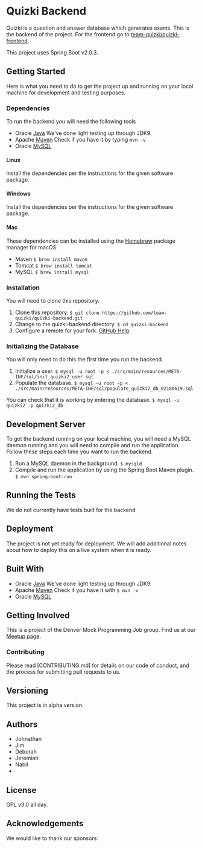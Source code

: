 # Quizki Backend

Quizki is a question and answer database which generates exams. This is the backend of the project. For the frontend go to [team-quizki/quizki-frontend](https://github.com/team-quizki/quizki-frontend).

This project uses Spring Boot v2.0.3.

## Getting Started
Here is what you need to do to get the project up and running on your local machine for development and testing purposes.

### Dependencies
To run the backend you will need the following tools
* Oracle [Java](https://www.oracle.com/technetwork/java/javase/downloads/index.html) We've done light testing up through JDK9.
* Apache [Maven](https://maven.apache.org/) Check if you have it by typing `mvn -v`
* Oracle [MySQL](https://www.mysql.com/)

#### Linux
Install the dependencies per the instructions for the given software package.

#### Windows
Install the dependencies per the instructions for the given software package.

#### Mac
These dependencies can be installed using the [Homebrew](https://brew.sh/) package manager for macOS.
* Maven `$ brew install maven`
* Tomcat `$ brew install tomcat`
* MySQL `$ brew install mysql`

### Installation
You will need to clone this repository.
  1. Clone this repository. `$ git clone https://github.com/team-quizki/quizki-backend.git`
  2. Change to the quizki-backend directory. `$ cd quizki-backend`
  3. Configure a remote for your fork. [GitHub Help](https://gist.github.com/PurpleBooth/109311bb0361f32d87a2)

### Initializing the Database
You will only need to do this the first time you run the backend.
  1. Initialize a user. `$ mysql -u root -p < ./src/main/resources/META-INF/sql/init_quizki2_user.sql`
  2. Populate the database. `$ mysql -u root -p < ./src/main/resources/META-INF/sql/populate_quizki2_db_02180619.sql`

You can check that it is working by entering the database. `$ mysql -u quizki2 -p quizki2_db`

## Development Server
To get the backend running on your local machine, you will need a MySQL daemon running and you will need to compile and run the application. Follow these steps each time you want to run the backend.
  1. Run a MySQL daemon in the background. `$ mysqld`
  2. Compile and run the application by using the Spring Boot Maven plugin. `$ mvn spring-boot:run`

## Running the Tests

We do not currently have tests built for the backend

## Deployment

The project is not yet ready for deployment. We will add additional notes about how to deploy this on a live system when it is ready.

## Built With
* Oracle [Java](https://www.oracle.com/technetwork/java/javase/downloads/index.html) We've done light testing up through JDK9.
* Apache [Maven](https://maven.apache.org/) Check if you have it with `$ mvn -v`
* Oracle [MySQL](https://www.mysql.com/)

## Getting Involved

This is a project of the Denver Mock Programming Job group. Find us at our [Meetup page](https://www.meetup.com/Denver-Mock-Programming-Job-Meetup/).

### Contributing
Please read [CONTRIBUTING.md] for details on our code of conduct, and the process for submitting pull requests to us.

## Versioning

This project is in alpha version.

## Authors

* Johnathan
* Jim
* Deborah
* Jeremiah
* Nabil
*

## License

GPL v3.0 all day.

## Acknowledgements

We would like to thank our sponsors:
